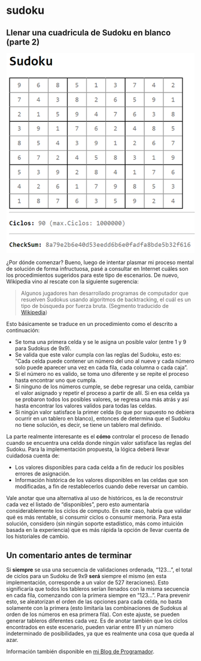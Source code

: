 # sudoku

## Llenar una cuadricula de Sudoku en blanco (parte 2)

![Un tablero de Sudoku completamente lleno](https://github.com/jjmejia/sudoku/blob/main/imagenes/sudoku-nuevo-full.png?raw=true)

¿Por dónde comenzar? Bueno, luego de intentar plasmar mi proceso mental de solución de forma infructuosa, pasé a consultar en Internet cuáles son los procedimientos sugeridos para este tipo de escenarios. De nuevo, Wikipedia vino al rescate con la siguiente sugerencia:

> Algunos jugadores han desarrollado programas de computador que resuelven Sudokus usando algoritmos de backtracking, el cuál es un tipo de búsqueda por fuerza bruta.
> (Segmento traducido de [Wikipedia](https://en.wikipedia.org/wiki/Sudoku_solving_algorithms#Techniques))

Esto básicamente se traduce en un procedimiento como el descrito a continuación:

* Se toma una primera celda y se le asigna un posible valor (entre 1 y 9 para Sudokus de 9x9).
* Se valida que este valor cumpla con las reglas del Sudoku, esto es: “Cada celda puede contener un número del uno al nueve y cada número solo puede aparecer una vez en cada fila, cada columna o cada caja”.
* Si el número no es valido, se toma uno diferente y se repite el proceso hasta encontrar uno que cumpla.
* Si ninguno de los números cumple, se debe regresar una celda, cambiar el valor asignado y repetir el proceso a partir de allí. Si en esa celda ya se probaron todos los posibles valores, se regresa una más atrás y así hasta encontrar los valores validos para todas las celdas.
* Si ningún valor satisface la primer celda (lo que por supuesto no debiera ocurrir en un tablero en blanco), entonces de determina que el Sudoku no tiene solución, es decir, se tiene un tablero mal definido.

La parte realmente interesante es el **cómo** controlar el proceso de llenado cuando se encuentra una celda donde ningún valor satisface las reglas del Sudoku. Para la implementación propuesta, la lógica deberá llevar cuidadosa cuenta de:

* Los valores disponibles para cada celda a fin de reducir los posibles errores de asignación.
* Información histórica de los valores disponibles en las celdas que son modificadas, a fin de restablecerlos cuando debe reversar un cambio.

Vale anotar que una alternativa al uso de históricos, es la de reconstruir cada vez el listado de “disponibles”, pero esto aumentaría considerablemente los ciclos de computo. En este caso, habría que validar qué es más rentable, si consumir ciclos o consumir memoria. Para esta solución, considero (sin ningún soporte estadístico, más como intuición basada en la experiencia) que es más rápida la opción de llevar cuenta de los historiales de cambio.

## Un comentario antes de terminar

Si **siempre** se usa una secuencia de validaciones ordenada, “123…”, el total de ciclos para un Sudoku de 9x9 **será** siempre el mismo (en esta implementación, corresponde a un valor de 527 iteraciones). Esto significaría que todos los tableros serían llenados con la misma secuencia en cada fila, comenzando con la primera siempre en “123…”. Para prevenir esto, se aleatorizan el orden de las opciones para cada celda, no basta solamente con la primera (esto limitaría las combinaciones de Sudokus al orden de los números en esa primera fila). Con este ajuste, se pueden generar tableros diferentes cada vez. Es de anotar también que los ciclos encontrados en este escenario, pueden variar entre 81 y un número indeterminado de posibilidades, ya que es realmente una cosa que queda al azar.

Información también disponible en [mi Blog de Programador](https://micode-manager.blogspot.com/search/label/Sudoku).
